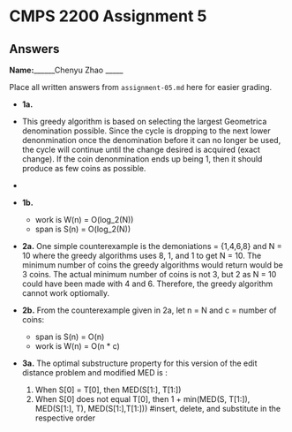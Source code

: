 # CMPS 2200 Assignment 5
## Answers

**Name:**______Chenyu Zhao _____


Place all written answers from `assignment-05.md` here for easier grading.

- **1a.**
-  This greedy algorithm is based on selecting the largest Geometrica denomination possible. Since the cycle is dropping to the next lower denonmination once the denomination before it can no longer be used, the cycle will continue until the change desired is acquired (exact change). If the coin denonmination ends up being 1, then it should produce as few coins as possible. 
-  
- **1b.**
  - work is W(n) = O(log_2(N))
  - span is S(n) = O(log_2(N))

- **2a.**
  One simple counterexample is the demoniations = {1,4,6,8} and N = 10 where the greedy algorithms uses 8, 1, and 1 to get N = 10. The minimum number of coins the greedy algorithms would return would be 3 coins. The actual minimum number of coins is not 3, but 2 as N = 10 could have been made with 4 and 6. Therefore, the greedy algorithm cannot work optiomally. 

- **2b.**
 From the counterexample given in 2a, let n = N and c = number of coins:
    - span is S(n) = O(n)
    - work is W(n) = O(n * c)
- **3a.**
 The optimal substructure property for this version of the edit distance problem and modified MED is :
   1. When S[0] = T[0], then MED(S[1:], T[1:])
   2. When S[0] does not equal T[0], then
      1 + min(MED(S, T[1:]), MED(S[1:], T), MED(S[1:],T[1:]))
      #insert, delete, and substitute in the respective order



